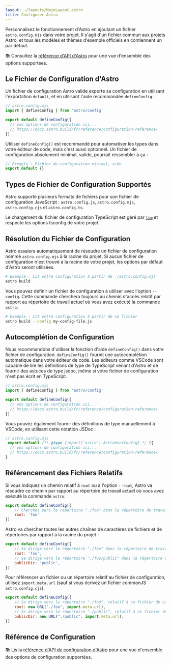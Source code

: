 ```yaml
---
layout: ~/layouts/MainLayout.astro
title: Configurer Astro
---
```


Personnalisez le fonctionnement d'Astro en ajoutant un fichier `astro.config.mjs` dans votre projet. Il s'agit d'un fichier commun aux projets Astro, et tous les modèles et thèmes d'exemple officiels en contiennent un par défaut.

📚 Consultez la [référence d'API d'Astro](/fr/reference/configuration-reference/) pour une vue d'ensemble des options supportées.

## Le Fichier de Configuration d'Astro

Un fichier de configuration Astro valide exporte sa configuration en utilisant l'exportation `default`, et en utilisant l'aide recommandée `defineConfig` :

```js
// astro.config.mjs
import { defineConfig } from 'astro/config'

export default defineConfig({
  // vos options de configuration ici...
  // https://docs.astro.build/fr/reference/configuration-reference/
})
```

Utiliser `defineConfig()` est recommandé pour automatiser les types dans votre éditeur de code, mais c'est aussi optionnel. Un fichier de configuration absolument minimal, valide, pourrait ressembler à ça :

```js
// Exemple : Fichier de configuration minimal, vide
export default {}
```

## Types de Fichier de Configuration Supportés

Astro supporte plusieurs formats de fichiers pour son fichier de configuration JavaScript : `astro.config.js`, `astro.config.mjs`, `astro.config.cjs` et `astro.config.ts`. 

Le chargement du fichier de configuration TypeScript est géré par [`tsm`](https://github.com/lukeed/tsm) et respecte les options tsconfig de votre projet.

## Résolution du Fichier de Configuration

Astro essaiera automatiquement de résoudre un fichier de configuration nommé `astro.config.mjs` à la racine du projet. Si aucun fichier de configuration n'est trouvé à la racine de votre projet, les options par défaut d'Astro seront utilisées.

```bash
# Exemple : Lit votre configuration à partir de ./astro.config.mjs
astro build
```

Vous pouvez définir un fichier de configuration à utiliser avec l'option `--config`. Cette commande cherchera toujours au chemin d'accès relatif par rapport au répertoire de travail actuel où vous avez exécuté la commande `astro`.

```bash
# Exemple : Lit votre configuration à partir de ce fichier
astro build --config my-config-file.js
```

## Autocomplétion de Configuration

Nous recommandons d'utiliser la fonction d'aide `defineConfig()` dans votre fichier de configuration. `defineConfig()` fournit une autocomplétion automatique dans votre éditeur de code. Les éditeurs comme VSCode sont capable de lire les définitions de type de TypeScript venant d'Astro et de fournir des astuces de type jsdoc, même si votre fichier de configuration n'est pas écrit en TypeScript.

```js
// astro.config.mjs
import { defineConfig } from 'astro/config'

export default defineConfig({
  // vos options de configuration ici...
  // https://docs.astro.build/fr/reference/configuration-reference/
})
```

Vous pouvez également fournir des définitions de type manuellement à VSCode, en utilisant cette notation JSDoc :

```js
// astro.config.mjs
 export default /** @type {import('astro').AstroUserConfig} */ ({
  // vos options de configuration ici...
  // https://docs.astro.build/fr/reference/configuration-reference/
}
```

## Référencement des Fichiers Relatifs

Si vous indiquez un chemin relatif à `root` ou à l'option `--root`, Astro va résoudre ce chemin par rapport au répertoire de travail actuel où vous avez exécuté la commande `astro`.

```js
export default defineConfig({
    // Cherches vers le répertoire "./foo" dans le répertoire de travail actuel
    root: 'foo'
})
```

Astro va chercher toutes les autres chaînes de caractères de fichiers et de répertoires par rapport à la racine du projet :

```js
export default defineConfig({
    // Se dirige vers le répertoire "./foo" dans le répertoire de travail actuel
    root: 'foo',
    // Se dirige vers le répertoire "./foo/public" dans le répertoire de travail actuel
    publicDir: 'public',
})
```

Pour référencer un fichier ou un répertoire relatif au fichier de configuration, utilisez `import.meta.url` (sauf si vous écrivez un fichier commonJS `astro.config.cjs`).

```js
export default defineConfig({
    // Se dirige vers le répertoire "./foo", relatif à ce fichier de configuration
    root: new URL("./foo", import.meta.url),
    // Se dirige vers le répertoire "./public", relatif à ce fichier de configuration
    publicDir: new URL("./public", import.meta.url),
})
```

## Référence de Configuration

📚 Lis la [référence d'API de configuration d'Astro](/fr/reference/configuration-reference/) pour une vue d'ensemble des options de configuration supportées.
